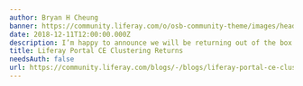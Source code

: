 ```yaml
---
author: Bryan H Cheung
banner: https://community.liferay.com/o/osb-community-theme/images/header-bg.jpg
date: 2018-12-11T12:00:00.000Z
description: I’m happy to announce we will be returning out of the box support for clustering with the release of Liferay Portal 7.1 CE GA3.
title: Liferay Portal CE Clustering Returns
needsAuth: false
url: https://community.liferay.com/blogs/-/blogs/liferay-portal-ce-clustering-returns
---
```


